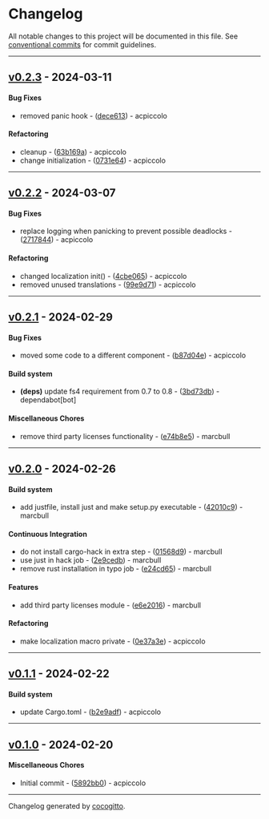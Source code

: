 # Changelog
All notable changes to this project will be documented in this file. See [conventional commits](https://www.conventionalcommits.org/) for commit guidelines.

- - -
## [v0.2.3](https://github.com/x-software-com/mxl-base/compare/v0.2.2..v0.2.3) - 2024-03-11
#### Bug Fixes
- removed panic hook - ([dece613](https://github.com/x-software-com/mxl-base/commit/dece6133fcb5fa0a368fa7e05ae7e461d611b188)) - acpiccolo
#### Refactoring
- cleanup - ([63b169a](https://github.com/x-software-com/mxl-base/commit/63b169a0a5fef0a4cc27524e85a1d3baa0fa26af)) - acpiccolo
- change initialization - ([0731e64](https://github.com/x-software-com/mxl-base/commit/0731e64ce40083e3fa3fbbb4be10c0895860791f)) - acpiccolo

- - -

## [v0.2.2](https://github.com/x-software-com/mxl-base/compare/v0.2.1..v0.2.2) - 2024-03-07
#### Bug Fixes
- replace logging when panicking to prevent possible deadlocks - ([2717844](https://github.com/x-software-com/mxl-base/commit/27178442f335c47fc2a974fa134d105149b81b2a)) - acpiccolo
#### Refactoring
- changed localization init() - ([4cbe065](https://github.com/x-software-com/mxl-base/commit/4cbe06577dc91f3ac449c4a17f20956a4acccb2e)) - acpiccolo
- removed unused translations - ([99e9d71](https://github.com/x-software-com/mxl-base/commit/99e9d71ebd8805b497c8e944fc4a6a55a9341739)) - acpiccolo

- - -

## [v0.2.1](https://github.com/x-software-com/mxl-base/compare/v0.2.0..v0.2.1) - 2024-02-29
#### Bug Fixes
- moved some code to a different component - ([b87d04e](https://github.com/x-software-com/mxl-base/commit/b87d04ec4341e044624fcea71b36db056daebe11)) - acpiccolo
#### Build system
- **(deps)** update fs4 requirement from 0.7 to 0.8 - ([3bd73db](https://github.com/x-software-com/mxl-base/commit/3bd73dbbf3b70856e0b8c7b60ad098ccc648d9ef)) - dependabot[bot]
#### Miscellaneous Chores
- remove third party licenses functionality - ([e74b8e5](https://github.com/x-software-com/mxl-base/commit/e74b8e5bfd614667f26a6d4d9f67dbf965f2a28f)) - marcbull

- - -

## [v0.2.0](https://github.com/x-software-com/mxl-base/compare/v0.1.1..v0.2.0) - 2024-02-26
#### Build system
- add justfile, install just and make setup.py executable - ([42010c9](https://github.com/x-software-com/mxl-base/commit/42010c9598d6d2ecaef396cf5e4b5d92104b1f6c)) - marcbull
#### Continuous Integration
- do not install cargo-hack in extra step - ([01568d9](https://github.com/x-software-com/mxl-base/commit/01568d93265aa65a717f28d47befaf992e29ce9f)) - marcbull
- use just in hack job - ([2e9cedb](https://github.com/x-software-com/mxl-base/commit/2e9cedbf0831eeae9d78781f095b5053dcab6def)) - marcbull
- remove rust installation in typo job - ([e24cd65](https://github.com/x-software-com/mxl-base/commit/e24cd6551a78c9ed10784a62eac0e59a9a38b50a)) - marcbull
#### Features
- add third party licenses module - ([e6e2016](https://github.com/x-software-com/mxl-base/commit/e6e201600adb4ed26499996bb69eefd1b3eed519)) - marcbull
#### Refactoring
- make localization macro private - ([0e37a3e](https://github.com/x-software-com/mxl-base/commit/0e37a3eab39fffc671d9ee8e2566c3e9e3e8c982)) - acpiccolo

- - -

## [v0.1.1](https://github.com/x-software-com/mxl-base/compare/v0.1.0..v0.1.1) - 2024-02-22
#### Build system
- update Cargo.toml - ([b2e9adf](https://github.com/x-software-com/mxl-base/commit/b2e9adfbfe5b1c7d6eb089a31d9bc745e0b03a5d)) - acpiccolo

- - -

## [v0.1.0](https://github.com/x-software-com/mxl-base/compare/4a110e7c74dd889e51439c69507517bcf2df08da..v0.1.0) - 2024-02-20
#### Miscellaneous Chores
- Initial commit - ([5892bb0](https://github.com/x-software-com/mxl-base/commit/5892bb00b1cd548c0350238dc4b7c1253071e090)) - acpiccolo

- - -

Changelog generated by [cocogitto](https://github.com/cocogitto/cocogitto).